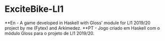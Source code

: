 # ExciteBike-LI1
**En - A game developed in Haskell with Gloss' module for LI1 2019/20 project by me (Fytex) and Arkimedez.
**PT - Jogo criado em Haskell com o módulo Gloss para o projeto de LI1 2019/20.

